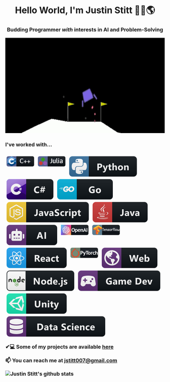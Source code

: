 <h1 align="center">Hello World, I'm Justin Stitt 🙋‍♂️🌎 </h1>
<h3 align="center">Budding Programmer <em>with</em> interests in AI and Problem-Solving</h3>

<p align="center">
  <img width="900" height="300" src="/media/githubprofilegif1.gif">
</p>

<p align="left">
  
<h3> I've worked with... <h3>

<img src="/media/cpplangbadge.png" alt="html" style="vertical-align:top; margin:4px">
<img src="/media/julialangbadge.png" alt="html" style="vertical-align:top; margin:4px">
<img src="https://raw.githubusercontent.com/samuelsandoval1/samuelsandoval1/master/svg/dev/languages/python.svg" alt="html" style="vertical-align:top; margin:4px">
<img src="https://raw.githubusercontent.com/samuelsandoval1/samuelsandoval1/master/svg/dev/languages/csharp.svg" alt="html" style="vertical-align:top; margin:4px">
<img src="https://raw.githubusercontent.com/samuelsandoval1/samuelsandoval1/master/svg/dev/languages/go.svg" alt="html" style="vertical-align:top; margin:4px">
<img src="https://raw.githubusercontent.com/samuelsandoval1/samuelsandoval1/master/svg/dev/languages/js.svg" alt="html" style="vertical-align:top; margin:4px">
<img src="https://raw.githubusercontent.com/samuelsandoval1/samuelsandoval1/master/svg/dev/languages/java.svg" alt="html" style="vertical-align:top; margin:4px">
<img src="https://raw.githubusercontent.com/samuelsandoval1/samuelsandoval1/master/svg/dev/misc/ai.svg" alt="html" style="vertical-align:top; margin:4px">
<img src="/media/openaibadge.png" alt="html" style="vertical-align:top; margin:4px">
<img src="/media/tfbadge.png" alt="html" style="vertical-align:top; margin:4px">
<img src="https://raw.githubusercontent.com/samuelsandoval1/samuelsandoval1/master/svg/dev/frameworks/react.svg" alt="html" style="vertical-align:top; margin:4px">
<img src="/media/pytorchbadge.png" alt="html" style="vertical-align:top; margin:4px">
<img src="https://raw.githubusercontent.com/samuelsandoval1/samuelsandoval1/master/svg/dev/misc/web.svg" alt="html" style="vertical-align:top; margin:4px">
<img src="https://raw.githubusercontent.com/samuelsandoval1/samuelsandoval1/master/svg/dev/frameworks/nodejs.svg" alt="html" style="vertical-align:top; margin:4px">
<img src="https://raw.githubusercontent.com/samuelsandoval1/samuelsandoval1/master/svg/dev/misc/gamedev.svg" alt="html" style="vertical-align:top; margin:4px">
<img src="https://raw.githubusercontent.com/samuelsandoval1/samuelsandoval1/master/svg/dev/frameworks/unity.svg" alt="html" style="vertical-align:top; margin:4px">
<img src="https://raw.githubusercontent.com/samuelsandoval1/samuelsandoval1/master/svg/dev/misc/datascience.svg" alt="html" style="vertical-align:top; margin:4px">


</p>

✔💻 Some of my projects are available  [here](https://github.com/JustinStitt?tab=repositories)

📫 You can reach me at **jstitt007@gmail.com**

![Justin Stitt's github **stats**](https://github-readme-stats.vercel.app/api?username=justinstitt&show_icons=true&theme=tokyonight)

